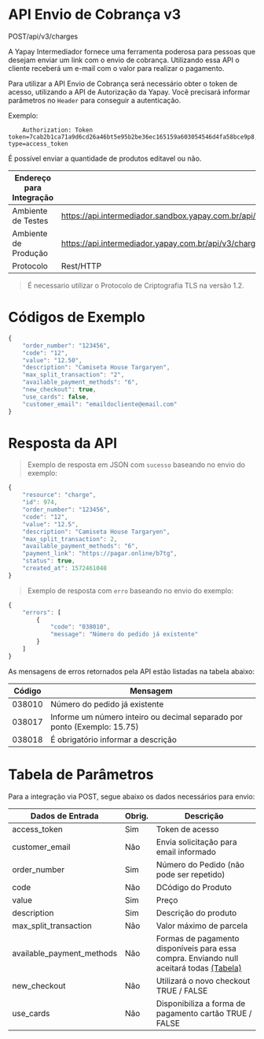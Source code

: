 # API Envio de Cobrança v3

<span class="post">POST</span><span class="beforePost">/api/v3/charges</span>

A Yapay Intermediador fornece uma ferramenta poderosa para pessoas que desejam enviar um link com o envio de cobrança. Utilizando essa API o cliente receberá um e-mail com o valor para realizar o pagamento. 

Para utilizar a API Envio de Cobrança será necessário obter o token de acesso, utilizando a API de Autorização da Yapay. Você precisará informar parâmetros no `Header` para conseguir a autenticação.

Exemplo:

```
    Authorization: Token token=7cab2b1ca71a9d6cd26a46bt5e95b2be36ec165159a603054546d4fa58bce9p8, type=access_token
```



É possível enviar a quantidade de produtos editavel ou não.


| Endereço para Integração |                                                                               |
|--------------------------|-------------------------------------------------------------------------------|
| Ambiente de Testes       | https://api.intermediador.sandbox.yapay.com.br/api/v3/charges |
| Ambiente de Produção     | https://api.intermediador.yapay.com.br/api/v3/charges         |
| Protocolo                | Rest/HTTP                                                                     |

> É necessario utilizar o Protocolo de Criptografia TLS na versão 1.2. 

# Códigos de Exemplo


```javascript
{
	"order_number": "123456",
	"code": "12",
	"value": "12.50",
	"description": "Camiseta House Targaryen",
	"max_split_transaction": "2",
	"available_payment_methods": "6",
	"new_checkout": true,
	"use_cards": false,
	"customer_email": "emaildocliente@email.com"	
}
```


# Resposta da API

> Exemplo de resposta em JSON com `sucesso` baseando no envio do exemplo:

```javascript
{
    "resource": "charge",
    "id": 974,
    "order_number": "123456",
    "code": "12",
    "value": "12.5",
    "description": "Camiseta House Targaryen",
    "max_split_transaction": 2,
    "available_payment_methods": "6",
    "payment_link": "https://pagar.online/b7tg",
    "status": true,
    "created_at": 1572461048
}
```


> Exemplo de resposta com `erro` baseando no envio do exemplo:


```javascript
{
    "errors": [
        {
            "code": "038010",
            "message": "Número do pedido já existente"
        }
    ]
}
```



As mensagens de erros retornados pela API estão listadas na tabela abaixo:

| Código    |  Mensagem                                   |
|-----------|---------------------------------------------|
| 038010	  | Número do pedido já existente               |
| 038017    | Informe um número inteiro ou decimal separado por ponto (Exemplo: 15.75) |
| 038018    | É obrigatório informar a descrição          |



# Tabela de Parâmetros

Para a integração via <span class="post">POST</span>, segue abaixo os dados necessários para envio:

| Dados de Entrada                    |	Obrig.  |	Descrição                                            |
|-------------------------------------|---------|--------------------------------------------------------|
| access_token                        |	Sim     | Token de acesso                                        |
| customer_email                      | Não     | Envia solicitação para email informado                 |
| order_number                        | Sim     | Número do Pedido (não pode ser repetido)               |
| code                                | Não     | DCódigo do Produto                                     |
| value                               | Sim     | Preço                                                  |
| description                         | Sim     | Descrição do produto                                   |
| max_split_transaction               | Não     | Valor máximo de parcela                                |
| available_payment_methods           | Não     | Formas de pagamento disponíveis para essa compra. Enviando null aceitará todas [(Tabela)](https://intermediador.dev.yapay.com.br/#/tabelas?id=tabela-3-formas-de-pagamento) 
| new_checkout                        | Não     | Utilizará o novo checkout TRUE / FALSE |
| use_cards                           | Não     | Disponibiliza a forma de pagamento cartão TRUE / FALSE |

